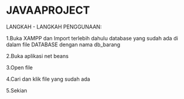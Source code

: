 # JAVAAPROJECT
LANGKAH - LANGKAH PENGGUNAAN:

1.Buka XAMPP dan Import terlebih dahulu database yang sudah ada di dalam file DATABASE dengan nama db_barang

2.Buka aplikasi net beans

3.Open file

4.Cari dan klik file yang sudah ada

5.Sekian
